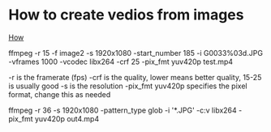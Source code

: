 # How to create vedios from images
[How](http://hamelot.io/visualization/using-ffmpeg-to-convert-a-set-of-images-into-a-video/)

ffmpeg -r 15 -f image2 -s 1920x1080 -start_number 185 -i  G0033%03d.JPG -vframes 1000 -vcodec libx264 -crf 25 -pix_fmt yuv420p test.mp4

-r is the framerate (fps)
-crf is the quality, lower means better quality, 15-25 is usually good
-s is the resolution
-pix_fmt yuv420p specifies the pixel format, change this as needed


ffmpeg -r 36 -s 1920x1080 -pattern_type glob -i '*.JPG' -c:v libx264  -pix_fmt yuv420p out4.mp4

